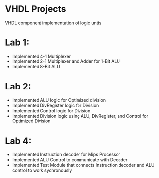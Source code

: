 # VHDL Projects
VHDL component implementation of logic untis

# Lab 1:
- Implemented 4-1 Multiplexer
- Implemented 2-1 Multiplexer and Adder for 1-Bit ALU
- Implemented 8-Bit ALU

# Lab 2:
- Implemented ALU logic for Optimized division
- Implemented DivRegister logic for Division
- Implemented Control logic for Division
- Implemented Division logic using ALU, DivRegister, and Control for Optimized Division

# Lab 4:
- Implemented Instruction decoder for Mips Processor
- Implemented ALU Control to communicate with Decoder
- Implemented Test Module that connects Instruction decoder and ALU control to work sychronously
